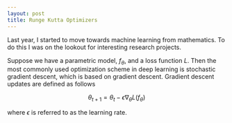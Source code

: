 ```yaml
---
layout: post
title: Runge Kutta Optimizers
---
```


Last year, I started to move towards machine learning from mathematics. To do this I was on the
lookout for interesting research projects.


Suppose we have a parametric model, $f_{\theta}$, and a loss function ${L}$. Then the most
commonly used optimization scheme in deep learning is stochastic gradient descent, which is based
on gradient descent. Gradient descent updates are defined as follows

$$
\theta_{t + 1} = \theta_{t} - \epsilon \nabla_{\theta} {L}(f_{\theta})
$$

where $\epsilon$ is referred to as the learning rate.
